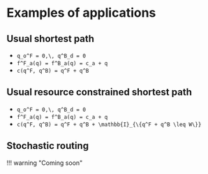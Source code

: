# Examples of applications

## Usual shortest path
- ``q_o^F = 0,\, q^B_d = 0``
- ``f^F_a(q) = f^B_a(q) = c_a + q``
- ``c(q^F, q^B) = q^F + q^B``

## Usual resource constrained shortest path
- ``q_o^F = 0,\, q^B_d = 0``
- ``f^F_a(q) = f^B_a(q) = c_a + q``
- ``c(q^F, q^B) = q^F + q^B + \mathbb{I}_{\{q^F + q^B \leq W\}}``

## Stochastic routing
!!! warning "Coming soon"
